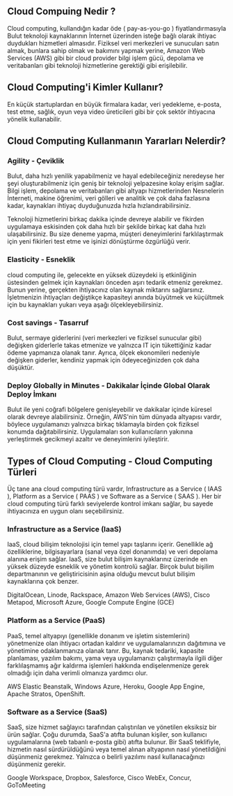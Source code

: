 ## Cloud Compuing Nedir ?

Cloud computing, kullandığın kadar öde ( pay-as-you-go ) fiyatlandırmasıyla Bulut
teknoloji kaynaklarının İnternet üzerinden isteğe bağlı olarak ihtiyac duydukları
hizmetleri almasıdır. Fiziksel veri merkezleri ve sunucuları satın almak, bunlara sahip
olmak ve bakımını yapmak yerine, Amazon Web Services (AWS) gibi bir cloud provider bilgi
işlem gücü, depolama ve veritabanları gibi teknoloji hizmetlerine gerektiği gibi
erişilebilir.

## Cloud Computing'i Kimler Kullanır?

En küçük startuplardan en büyük firmalara kadar, veri yedekleme, e-posta, test etme,
sağlık, oyun veya video üreticileri gibi bir çok sektör ihtiyacına yönelik kullanabilir.

## Cloud Computing Kullanmanın Yararları Nelerdir?

### Agility - Çeviklik

Bulut, daha hızlı yenilik yapabilmeniz ve hayal edebileceğiniz neredeyse her şeyi
oluşturabilmeniz için geniş bir teknoloji yelpazesine kolay erişim sağlar. Bilgi işlem,
depolama ve veritabanları gibi altyapı hizmetlerinden Nesnelerin İnterneti, makine
öğrenimi, veri gölleri ve analitik ve çok daha fazlasına kadar, kaynakları ihtiyaç
duyduğunuzda hızla hızlandırabilirsiniz.

Teknoloji hizmetlerini birkaç dakika içinde devreye alabilir ve fikirden uygulamaya
eskisinden çok daha hızlı bir şekilde birkaç kat daha hızlı ulaşabilirsiniz. Bu size
deneme yapma, müşteri deneyimlerini farklılaştırmak için yeni fikirleri test etme ve
işinizi dönüştürme özgürlüğü verir.

### Elasticity - Esneklik

cloud computing ile, gelecekte en yüksek düzeydeki iş etkinliğinin üstesinden gelmek
için kaynakları önceden aşırı tedarik etmeniz gerekmez. Bunun yerine, gerçekten
ihtiyacınız olan kaynak miktarını sağlarsınız. İşletmenizin ihtiyaçları değiştikçe
kapasiteyi anında büyütmek ve küçültmek için bu kaynakları yukarı veya aşağı
ölçekleyebilirsiniz.

### Cost savings - Tasarruf

Bulut, sermaye giderlerini (veri merkezleri ve fiziksel sunucular gibi) değişken
giderlerle takas etmenize ve yalnızca IT için tükettiğiniz kadar ödeme yapmanıza olanak
tanır. Ayrıca, ölçek ekonomileri nedeniyle değişken giderler, kendiniz yapmak için
ödeyeceğinizden çok daha düşüktür.

### Deploy Globally in Minutes - Dakikalar İçinde Global Olarak Deploy İmkanı

Bulut ile yeni coğrafi bölgelere genişleyebilir ve dakikalar içinde küresel olarak
devreye alabilirsiniz. Örneğin, AWS'nin tüm dünyada altyapısı vardır, böylece
uygulamanızı yalnızca birkaç tıklamayla birden çok fiziksel konumda dağıtabilirsiniz.
Uygulamaları son kullanıcıların yakınına yerleştirmek gecikmeyi azaltır ve deneyimlerini
iyileştirir.

## Types of Cloud Computing - Cloud Computing Türleri

Üç tane ana cloud computing türü vardır, Infrastructure as a Service ( IAAS ), Platform
as a Service ( PAAS ) ve Software as a Service ( SAAS ). Her bir cloud computing türü
farklı seviyelerde kontrol imkanı sağlar, bu sayede ihtiyacınıza en uygun olanı
seçebilirsiniz.

### Infrastructure as a Service (IaaS)

IaaS, cloud bilişim teknolojisi için temel yapı taşlarını içerir. Genellikle ağ
özelliklerine, bilgisayarlara (sanal veya özel donanımda) ve veri depolama alanına
erişim sağlar. IaaS, size bulut bilişim kaynaklarınız üzerinde en yüksek düzeyde
esneklik ve yönetim kontrolü sağlar. Birçok bulut bişilim departmanının ve
geliştiricisinin aşina olduğu mevcut bulut bilişim kaynaklarına çok benzer.

DigitalOcean, Linode, Rackspace, Amazon Web Services (AWS), Cisco Metapod, Microsoft
Azure, Google Compute Engine (GCE)

### Platform as a Service (PaaS)

PaaS, temel altyapıyı (genellikle donanım ve işletim sistemlerini) yönetmenize olan
ihtiyacı ortadan kaldırır ve uygulamalarınızın dağıtımına ve yönetimine odaklanmanıza
olanak tanır. Bu, kaynak tedariki, kapasite planlaması, yazılım bakımı, yama veya
uygulamanızı çalıştırmayla ilgili diğer farklılaşmamış ağır kaldırma işlemleri hakkında
endişelenmenize gerek olmadığı için daha verimli olmanıza yardımcı olur.

AWS Elastic Beanstalk, Windows Azure, Heroku, Google App Engine, Apache Stratos,
OpenShift.

### Software as a Service (SaaS)

SaaS, size hizmet sağlayıcı tarafından çalıştırılan ve yönetilen eksiksiz bir ürün
sağlar. Çoğu durumda, SaaS'a atıfta bulunan kişiler, son kullanıcı uygulamalarına (web
tabanlı e-posta gibi) atıfta bulunur. Bir SaaS teklifiyle, hizmetin nasıl sürdürüldüğünü
veya temel alınan altyapının nasıl yönetildiğini düşünmeniz gerekmez. Yalnızca o belirli
yazılımı nasıl kullanacağınızı düşünmeniz gerekir.

Google Workspace, Dropbox, Salesforce, Cisco WebEx, Concur, GoToMeeting
